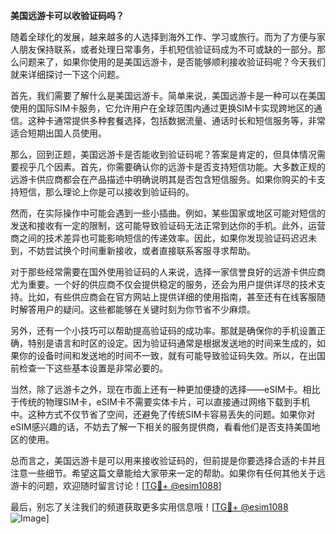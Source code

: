 **美国远游卡可以收验证码吗？**

随着全球化的发展，越来越多的人选择到海外工作、学习或旅行。而为了方便与家人朋友保持联系，或者处理日常事务，手机短信验证码成为不可或缺的一部分。那么问题来了，如果你使用的是美国远游卡，是否能够顺利接收验证码呢？今天我们就来详细探讨一下这个问题。

首先，我们需要了解什么是美国远游卡。简单来说，美国远游卡是一种可以在美国使用的国际SIM卡服务，它允许用户在全球范围内通过更换SIM卡实现跨地区的通信。这种卡通常提供多种套餐选择，包括数据流量、通话时长和短信服务等，非常适合短期出国人员使用。

那么，回到正题，美国远游卡是否能收到验证码呢？答案是肯定的，但具体情况需要视乎几个因素。首先，你需要确认你的远游卡是否支持短信功能。大多数正规的远游卡供应商都会在产品描述中明确说明其是否包含短信服务。如果你购买的卡支持短信，那么理论上你是可以接收到验证码的。

然而，在实际操作中可能会遇到一些小插曲。例如，某些国家或地区可能对短信的发送和接收有一定的限制，这可能导致验证码无法正常到达你的手机。此外，运营商之间的技术差异也可能影响短信的传递效率。因此，如果你发现验证码迟迟未到，不妨尝试换个时间重新接收，或者直接联系客服寻求帮助。

对于那些经常需要在国外使用验证码的人来说，选择一家信誉良好的远游卡供应商尤为重要。一个好的供应商不仅会提供稳定的服务，还会为用户提供详尽的技术支持。比如，有些供应商会在官方网站上提供详细的使用指南，甚至还有在线客服随时解答用户的疑问。这些都能够在关键时刻为你节省不少麻烦。

另外，还有一个小技巧可以帮助提高验证码的成功率。那就是确保你的手机设置正确，特别是语言和时区的设定。因为验证码通常是根据发送地的时间来生成的，如果你的设备时间和发送地的时间不一致，就有可能导致验证码失效。所以，在出国前检查一下这些基本设置是非常必要的。

当然，除了远游卡之外，现在市面上还有一种更加便捷的选择——eSIM卡。相比于传统的物理SIM卡，eSIM卡不需要实体卡片，可以直接通过网络下载到手机中。这种方式不仅节省了空间，还避免了传统SIM卡容易丢失的问题。如果你对eSIM感兴趣的话，不妨去了解一下相关的服务提供商，看看他们是否支持美国地区的使用。

总而言之，美国远游卡是可以用来接收验证码的，但前提是你要选择合适的卡并且注意一些细节。希望这篇文章能给大家带来一定的帮助。如果你有任何其他关于远游卡的问题，欢迎随时留言讨论！[[TG💪+ @esim1088](https://t.me/s/esim1088)]

最后，别忘了关注我们的频道获取更多实用信息哦！[[TG💪+ @esim1088](https://t.me/s/esim1088) ![Image](https://i.postimg.cc/4NQfJmqS/Snipaste-2025-05-13-00-14-12.png)]